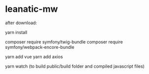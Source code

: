 # leanatic-mw

after download:


yarn install

composer require symfony/twig-bundle
composer require symfony/webpack-encore-bundle

yarn add vue
yarn add axios
 
yarn watch
(to build public/build  folder and compiled javascript files)


 
 
